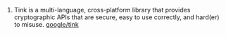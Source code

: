 1. Tink is a multi-language, cross-platform library that provides cryptographic APIs that are secure, easy to use correctly, and hard(er) to misuse.
[google/tink](https://github.com/google/tink)
